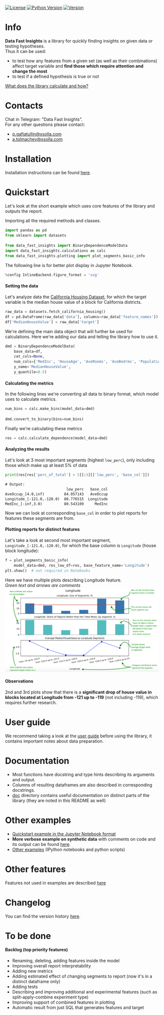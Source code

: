 [![License](https://img.shields.io/github/license/xsolla/data_fast_insights)](LICENSE)
[![Python Version](https://img.shields.io/badge/Python-3.7%2B-blue)](https://img.shields.io/badge/Python-3.7%2B-blue)
[![Version](https://img.shields.io/badge/version-0.2.1.1-blue)](https://img.shields.io/badge/version-0.2.1.1-blue)

# Info
**Data Fast Insights** is a library for quickly finding insights on given data or testing hypotheses.  
Thus it can be used:
 - to test how any features from a given set (as well as their combinations) affect target variable 
 and **find those which require attention and change the most**  
 - to test if a defined hypothesis is true or not  

[What does the library calculate and how?](doc/CALCULATIONS_DESCRIPTION.md)

# Contacts
Chat in Telegram: "Data Fast Insights".  
For any other questions please contact:  
- p.gafiatullin@xsolla.com
- a.tolmachev@xsolla.com 

# Installation  
Installation instructions can be found [here](doc/INSTALL.md). 

# Quickstart
Let's look at the short example which uses core features of the library and outputs the report.  
  
Importing all the required methods and classes.
```python
import pandas as pd
from sklearn import datasets

from data_fast_insights import BinaryDependenceModelData
import data_fast_insights.calculations as calc
from data_fast_insights.plotting import plot_segments_basic_info
```   
The following line is for better plot display in Jupyter Notebook.
```python
%config InlineBackend.figure_format = 'svg'
```
#### Setting the data
Let's analyze data the 
[California Housing Dataset](https://scikit-learn.org/stable/datasets/real_world.html#california-housing-dataset),
for which the target variable is the median house value of a block for California districts.
        
```python
raw_data = datasets.fetch_california_housing()
df = pd.DataFrame(raw_data['data'], columns=raw_data['feature_names'])
df['MedianHouseValue'] = raw_data['target']
```
We're defining the main data object that will further
be used for calculations. Here we're adding our data and telling the library how to use it.
```python
dmd = BinaryDependenceModelData(
    base_data=df,
    cat_cols=None,
    num_cols={'MedInc', 'HouseAge', 'AveRooms', 'AveBedrms', 'Population', 'AveOccup', 'Latitude', 'Longitude'},
    y_name='MedianHouseValue',
    y_quantile=0.5)
```

#### Calculating the metrics
In the following lines we're converting all data to binary format, which model uses to calculate metrics.
```python
num_bins = calc.make_bins(model_data=dmd)

dmd.convert_to_binary(bins=num_bins)
```
Finally we're calculating these metrics
```python
res = calc.calculate_dependence(model_data=dmd)
```

#### Analyzing the results
Let's look at 3 most important segments (highest `low_perc`), only including those which make up at least 5% of data 
```python
print(res[res['perc_of_total'] > 5][:3][['low_perc', 'base_col']])
```
``` 
# Output:
                            low_perc   base_col
AveOccup_[4.0,inf)         84.057143   AveOccup
Longitude_[-121.0,-120.0)  80.776515  Longitude
MedInc_[-inf,3.0)          80.543109     MedInc
```
Now we can look at corresponding `base_col` in order to plot reports for features these segments are from.  

#### Plotting reports for distinct features  
Let's take a look at second most important segment, `Longitude_[-121.0,-120.0)`, 
for which the base column is `Longitude` (house block longitude):

```python
f = plot_segments_basic_info(
    model_data=dmd, res_low_df=res, base_feature_name='Longitude')
plt.show()  # not required in Notebooks
```
Here we have multiple plots describing Longitude feature.  
_Green text and arrows are comments_
![Longitude analysis](images/longitude_data_fast_insights_comments.png)  

#### Observations 
2nd and 3rd plots show that there is a **significant drop of house value in blocks 
located at Longitude from -121 up to -119** (not including -119), which requires further research.

# User guide
We recommend taking a look at the [user guide](doc/USER_GUIDE.md) before using the library, 
it contains important notes about data preparation.

# Documentation  
- Most functions have docstring and type hints describing its arguments and output.   
- Columns of resulting dataframes are also described in corresponding docstrings.    
- [doc](doc/) directory contains useful documentation on distinct parts of the library (they are noted in this README as well) 

# Other examples  
- [Quickstart example in the Jupyter Notebook format](examples/housing_dataset_example.ipynb)
- **More verbose example on synthetic data** with comments on code and its output can be found 
[here](doc/VERBOSE_EXAMPLE.md).  
- [Other examples](examples/) (IPython notebooks and python scripts)  

# Other features
Features not used in examples are described [here](doc/OTHER_FEATURES.md)

# Changelog
You can find the version history [here](CHANGELOG.md).

# To be done  

#### Backlog (top priority features)
- Renaming, deleting, adding features inside the model
- Improving overall report interpretability
- Adding new metrics
- Adding estimated effect of changing segments to report (now it's in a distinct dataframe only)
- Adding tests
- Describing and improving additional and experimental features (such as split-apply-combine experiment type)
- Improving support of combined features in plotting 
- Automatic result from just SQL that generates features and target